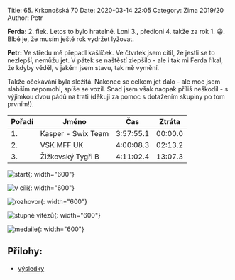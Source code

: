 Title: 65. Krkonošská 70
Date: 2020-03-14 22:05
Category: Zima 2019/20
Author: Petr

**Ferda:** 2. flek. Letos to bylo hratelné. Loni 3., předloni 4. takže za rok 1. 😀. Blbé je, že musím ještě rok vydržet lyžovat.

**Petr:** Ve středu mě přepadl kašlíček. Ve čtvrtek jsem cítil, že jestli se to nezlepší, nemůžu jet. V pátek se naštěstí zlepšilo - ale i tak mi Ferda říkal, že kdyby věděl, v jakém jsem stavu, tak mě vymění.

Takže očekávání byla složitá. Nakonec se celkem jet dalo - ale moc jsem slabším nepomohl, spíše se vozil. Snad jsem však naopak příliš neškodil - s výjimkou dvou pádů na trati (děkuji za pomoc s dotažením skupiny po tom prvním!).

| Pořadí | Jméno              | Čas       | Ztráta  |
|--------|--------------------|-----------|---------|
| 1.     | Kasper - Swix Team | 3:57:55.1 | 00:00.0 |
| 2.     | VSK MFF UK         | 4:00:08.3 | 02:13.2 |
| 3.     | Žižkovský Tygři B  | 4:11:02.4 | 13:07.3 |

![start]({static}/static/zima-2019-20/k70-1.jpg){: width="600"}

![v cíli]({static}/static/zima-2019-20/k70-2.jpg){: width="600"}

![rozhovor]({static}/static/zima-2019-20/k70-3.jpg){: width="600"}

![stupně vítězů]({static}/static/zima-2019-20/k70-4.jpg){: width="600"}

![medaile]({static}/static/zima-2019-20/k70-5.jpg){: width="600"}

Přílohy:
--------

- [výsledky]({static}/static/zima-2019-20/20200307-k70-vysl-hlidky-70km.pdf)


